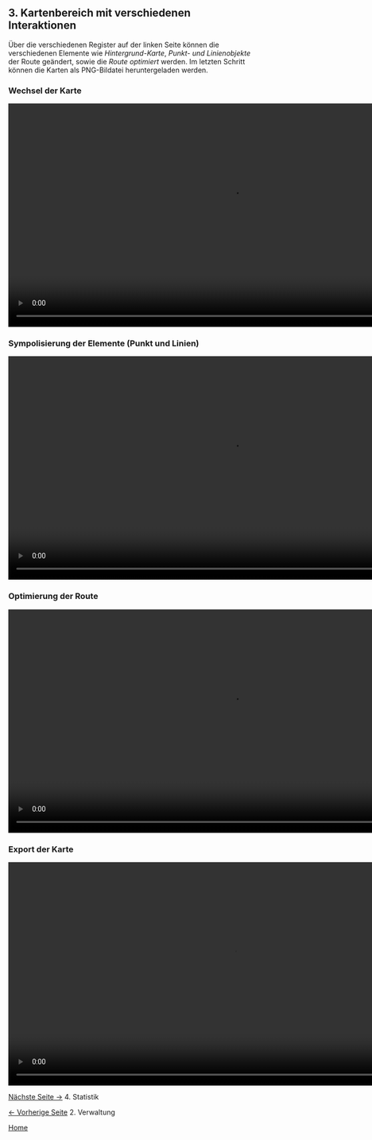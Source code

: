 ## 3. **Kartenbereich** mit verschiedenen Interaktionen

Über die verschiedenen Register auf der linken Seite können die verschiedenen Elemente wie _Hintergrund-Karte_, _Punkt- und Linienobjekte_ der Route geändert, sowie die _Route optimiert_ werden. Im letzten Schritt können die Karten als PNG-Bildatei heruntergeladen werden.

### Wechsel der Karte

<video width="900"   muted playsinline>
  <source src="videos\MapPage_Wechsel_Karte.mp4" type="video/mp4">
  Dein Browser unterstützt das Video-Tag nicht.
</video>

### Sympolisierung der Elemente (Punkt und Linien)

<video width="900"   muted playsinline>
  <source src="videos\MapPage_Symbolisierung.mp4" type="video/mp4">
  Dein Browser unterstützt das Video-Tag nicht.
</video>

### Optimierung der Route

<video width="900"   muted playsinline>
  <source src="videos\MapPage_Optimierung_Route.mp4" type="video/mp4">
  Dein Browser unterstützt das Video-Tag nicht.
</video>

### Export der Karte

<video width="900"   muted playsinline>
  <source src="videos\MapPage_Export.mp4" type="video/mp4">
  Dein Browser unterstützt das Video-Tag nicht.
</video>

[Nächste Seite ->](04_StatPage.md) 4. Statistik

[<- Vorherige Seite](02_HomePage.md) 2. Verwaltung

[Home](index.md)
